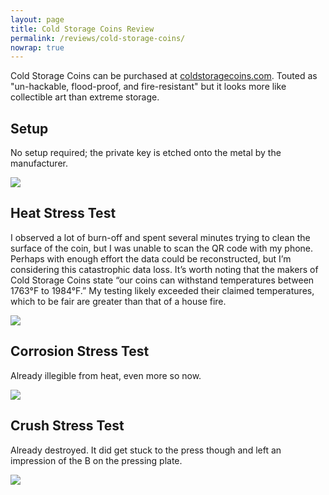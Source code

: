 ```yaml
---
layout: page
title: Cold Storage Coins Review
permalink: /reviews/cold-storage-coins/
nowrap: true
---
```

Cold Storage Coins can be purchased at <a href="https://coldstoragecoins.com/">coldstoragecoins.com</a>. Touted as "un-hackable, flood-proof, and fire-resistant" but it looks more like collectible art than extreme storage.

## Setup

No setup required; the private key is etched onto the metal by the manufacturer.

<img src="../../img/devices/cold_storage_coin_new.jpeg" />

## Heat Stress Test

I observed a lot of burn-off and spent several minutes trying to clean the surface of the coin, but I was unable to scan the QR code with my phone. Perhaps with enough effort the data could be reconstructed, but I’m considering this catastrophic data loss. It’s worth noting that the makers of Cold Storage Coins state “our coins can withstand temperatures between 1763°F to 1984°F.” My testing likely exceeded their claimed temperatures, which to be fair are greater than that of a house fire.

<img src="../../img/devices/cold_storage_coin_heat.jpeg" />

## Corrosion Stress Test

Already illegible from heat, even more so now.

<img src="../../img/devices/cold_storage_coin_acid.jpeg" />

## Crush Stress Test

Already destroyed. It did get stuck to the press though and left an impression of the B on the pressing plate.

<img src="../../img/devices/cold_storage_coin_crush.jpeg" />
